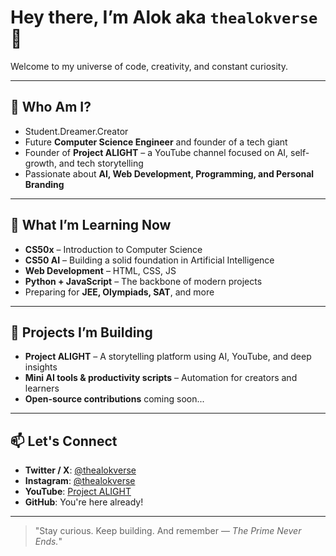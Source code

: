 # Hey there, I’m Alok aka `thealokverse`🚀

Welcome to my universe of code, creativity, and constant curiosity.

---

## 🚀 Who Am I?

- Student.Dreamer.Creator
- Future **Computer Science Engineer** and founder of a tech giant  
- Founder of **Project ALIGHT** – a YouTube channel focused on AI, self-growth, and tech storytelling  
- Passionate about **AI, Web Development, Programming, and Personal Branding**  

---

## 🧠 What I’m Learning Now

- **CS50x** – Introduction to Computer Science  
- **CS50 AI** – Building a solid foundation in Artificial Intelligence  
- **Web Development** – HTML, CSS, JS 
- **Python + JavaScript** – The backbone of modern projects  
- Preparing for **JEE, Olympiads, SAT**, and more  

---

## 🔨 Projects I’m Building

- **Project ALIGHT** – A storytelling platform using AI, YouTube, and deep insights  
- **Mini AI tools & productivity scripts** – Automation for creators and learners  
- **Open-source contributions** coming soon...

---

## 📫 Let's Connect

- **Twitter / X**: [@thealokverse](https://x.com/thealokverse)  
- **Instagram**: [@thealokverse](https://instagram.com/thealokverse)  
- **YouTube**: [Project ALIGHT](https://youtube.com/@ProjectALIGHT)  
- **GitHub**: You're here already!

---

> "Stay curious. Keep building. And remember — *The Prime Never Ends.*"


<!---
thealokverse/thealokverse is a ✨ special ✨ repository because its `README.md` (this file) appears on your GitHub profile.
You can click the Preview link to take a look at your changes.
--->
